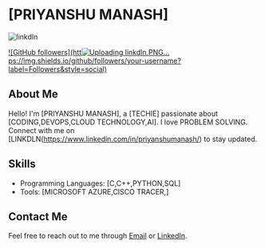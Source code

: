 # [PRIYANSHU MANASH]


![linkdln](https://github.com/priyanshumanash/priyanshumanash/assets/65431693/8c062ebb-4cab-459e-ab95-81159b8e2e03)

[![GitHub followers](htt![Uploading linkdln.PNG…]()
ps://img.shields.io/github/followers/your-username?label=Followers&style=social)](https://github.com/your-username)


## About Me

Hello! I'm [PRIYANSHU MANASH], a [TECHIE] passionate about [CODING,DEVOPS,CLOUD TECHNOLOGY,AI]. I love PROBLEM SOLVING. Connect with me on [LINKDLN(https://www.linkedin.com/in/priyanshumanash/) to stay updated.

## Skills

- Programming Languages: [C,C++,PYTHON,SQL]
- Tools: [MICROSOFT AZURE,CISCO TRACER,]


## Contact Me

Feel free to reach out to me through [Email](priyanshumanash102@gmail.com) or [LinkedIn](https://www.linkedin.com/in/priyanshumanash/).
